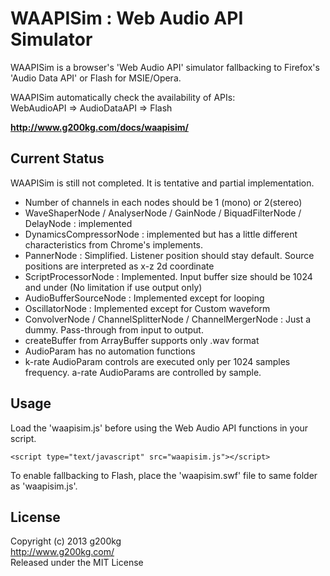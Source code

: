# WAAPISim : Web Audio API Simulator

WAAPISim is a browser's 'Web Audio API' simulator fallbacking to Firefox's 'Audio Data API' or Flash for MSIE/Opera.

WAAPISim automatically check the availability of APIs:  
WebAudioAPI => AudioDataAPI => Flash

**<http://www.g200kg.com/docs/waapisim/>**


## Current Status

WAAPISim is still not completed. It is tentative and partial implementation.

* Number of channels in each nodes should be 1 (mono) or 2(stereo)
* WaveShaperNode / AnalyserNode / GainNode / BiquadFilterNode / DelayNode : implemented
* DynamicsCompressorNode : implemented but has a little different characteristics from Chrome's implements.
* PannerNode : Simplified. Listener position should stay default. Source positions are interpreted as x-z 2d coordinate
* ScriptProcessorNode : Implemented. Input buffer size should be 1024 and under (No limitation if use output only)
* AudioBufferSourceNode : Implemented except for looping
* OscillatorNode : Implemented except for Custom waveform
* ConvolverNode / ChannelSplitterNode / ChannelMergerNode : Just a dummy. Pass-through from input to output.
* createBuffer from ArrayBuffer supports only .wav format
* AudioParam has no automation functions
* k-rate AudioParam controls are executed only per 1024 samples frequency. a-rate AudioParams are controlled by sample.

## Usage

Load the 'waapisim.js' before using the Web Audio API functions in your script.

`<script type="text/javascript" src="waapisim.js"></script>`

To enable fallbacking to Flash, place the 'waapisim.swf' file to same folder as 'waapisim.js'.

## License
Copyright (c) 2013 g200kg  
<http://www.g200kg.com/>  
Released under the MIT License
